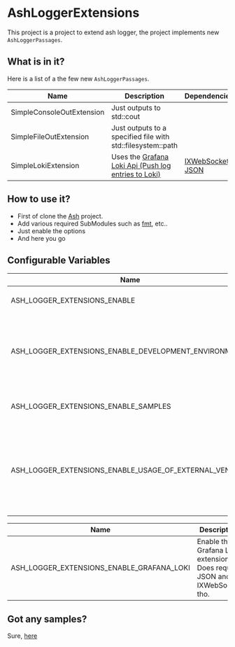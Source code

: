 # AshLoggerExtensions

This project is a project to extend ash logger, the project 
implements new `AshLoggerPassages`.

## What is in it?
Here is a list of a the few new `AshLoggerPassages`.

|Name|Description|Dependencies|
|----|-----------|------------|
|SimpleConsoleOutExtension| Just outputs to std::cout |  |
|SimpleFileOutExtension| Just outputs to a specified file with std::filesystem::path | |
| SimpleLokiExtension | Uses the [Grafana Loki Api (Push log entries to Loki) ](https://grafana.com/docs/loki/latest/api/#push-log-entries-to-loki) | [IXWebSocket](https://github.com/machinezone/IXWebSocket.git), [JSON](https://github.com/nlohmann/json.git) |

## How to use it?
- First of clone the [Ash](https://github.com/PatchByte/Ash) project.
- Add various required SubModules such as [fmt](https://github.com/fmtlib/fmt), etc..
- Just enable the options
- And here you go

## Configurable Variables

|Name|Description|Values|
|----|-----------|------|
|ASH_LOGGER_EXTENSIONS_ENABLE|Choose to enable this project.|  ON / OFF |
|ASH_LOGGER_EXTENSIONS_ENABLE_DEVELOPMENT_ENVIRONMENT|Choose to enable this projects development environment (Should only used by myself.) | ON / OFF |
|ASH_LOGGER_EXTENSIONS_ENABLE_SAMPLES|Choose to enable samples for this project.| ON / OFF |
|ASH_LOGGER_EXTENSIONS_ENABLE_USAGE_OF_EXTERNAL_VENDORS|Choose to not use recursive submodules in this project, rather use already added submodules. | ON / OFF |


|Name|Description|Values|
|----|-----------|------|
|ASH_LOGGER_EXTENSIONS_ENABLE_GRAFANA_LOKI|Enable the Grafana Loki extension. Does require JSON and IXWebSocket tho. | ON / OFF |

## Got any samples?
Sure, [here](https://github.com/PatchByte/AshLoggerExtensions/tree/main/AshLoggerExtensionSamples/source/samples)